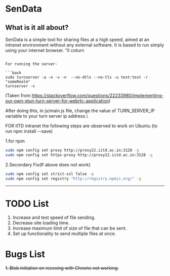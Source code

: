 # SenData

## What is it all about?
SenData is a simple tool for sharing files at a high speed, aimed at an intranet environment without any external software. It is based to run simply using your internet browser. "ll coturn
```

For running the server-

```bash
sudo turnserver -a -o -v -n  --no-dtls --no-tls -u test:test -r "someRealm"
turnserver -v
```

(Taken from https://stackoverflow.com/questions/22233980/implementing-our-own-stun-turn-server-for-webrtc-application)

After doing this, in js/main.js file, change the value of TURN_SERVER_IP variable to your turn server ip address.\


FOR IITD intranet 
the following steps are observed to work on Ubuntu (to run npm install --save)

1.for npm

```bash
sudo npm config set proxy http://proxy22.iitd.ac.in:3128 -g
sudo npm config set https-proxy http://proxy22.iitd.ac.in:3128 -g
```

2.Secondary Fix(If above does not work)

```bash
sudo npm config set strict-ssl false -g
sudo npm config set registry "http://registry.npmjs.org/" -g
```


-------------------------------------------------------------------------------------------------------------------------------------------

# TODO List
1. Increase and test speed of file sending.
2. Decrease site loading time.
3. Increase maximum limit of size of file that can be sent.
4. Set up functionality to send multiple files at once.

# Bugs List
~~1. Blob initiation on receving with Chrome not working.~~
